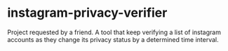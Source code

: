 # instagram-privacy-verifier
Project requested by a friend. A tool that keep verifying a list of instagram accounts as they change its privacy status by a determined time interval.
